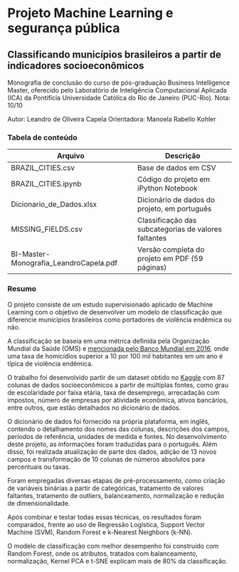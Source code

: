 # Projeto Machine Learning e segurança pública
## Classificando municípios brasileiros a partir de indicadores socioeconômicos

Monografia de conclusão do curso de pós-graduação Business Intelligence Master, oferecido pelo Laboratório de Inteligência Computacional Aplicada (ICA) da Pontifícia Universidade Católica do Rio de Janeiro (PUC-Rio). Nota: 10/10

Autor: Leandro de Oliveira Capela
Orientadora: Manoela Rabello Kohler

### Tabela de conteúdo
| Arquivo                                | Descrição                                            |
|----------------------------------------|------------------------------------------------------|
| BRAZIL_CITIES.csv			             | Base de dados em CSV			                        | 
| BRAZIL_CITIES.ipynb		             | Código do projeto em iPython Notebook                |  			
| Dicionario_de_Dados.xlsx	             | Dicionário de dados do projeto, em português	        |		
| MISSING_FIELDS.csv		             | Classificação das subcategorias de valores faltantes	| 		
| BI-Master-Monografia_LeandroCapela.pdf | Versão completa do projeto em PDF (59 páginas)       |


### Resumo
O projeto consiste de um estudo supervisionado aplicado de Machine Learning com o objetivo de desenvolver um modelo de classificação que diferencie municípios brasileiros como portadores de violência endêmica ou não. 

A classificação se baseia em uma métrica definida pela Organização Mundial da Saúde (OMS) e [mencionada pelo Banco Mundial em 2016](https://www.worldbank.org/en/news/feature/2016/09/06/urban-violence-a-challenge-of-epidemic-proportions), onde uma taxa de homicídios superior a 10 por 100 mil habitantes em um ano é típica de violência endêmica. 

O trabalho foi desenvolvido partir de um dataset obtido no [Kaggle](https://www.kaggle.com/crisparada/brazilian-cities/) com 87 colunas de dados socioeconômicos a partir de múltiplas fontes, como grau de escolaridade por faixa etária, taxa de desemprego, arrecadação com impostos, número de empresas por atividade econômica, ativos bancários, entre outros, que estão detalhados no dicionário de dados. 

O dicionário de dados foi fornecido na própria plataforma, em inglês, contendo o detalhamento dos nomes das colunas, descrições dos campos, períodos de referência, unidades de medida e fontes. No desenvolvimento deste projeto, as informações foram traduzidas para o português. Além disso, foi realizada atualização de parte dos dados, adição de 13 novos campos e transformação de 10 colunas de números absolutos para percentuais ou taxas. 

Foram empregadas diversas etapas de pré-processamento, como criação de variáveis binárias a partir de categóricas, tratamento de valores faltantes, tratamento de outliers, balanceamento, normalização e redução de dimensionalidade. 

Após combinar e testar todas essas técnicas, os resultados foram comparados, frente ao uso de Regressão Logística, Support Vector Machine (SVM), Random Forest e k-Nearest Neighbors (k-NN). 

O modelo de classificação com melhor desempenho foi construído com Random Forest, onde os atributos, tratados com balanceamento, normalização, Kernel PCA e t-SNE explicam mais de 80% da classificação.
